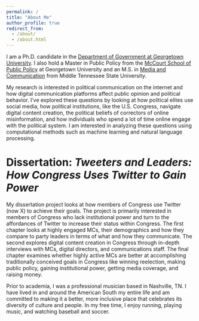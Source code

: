 ```yaml
---
permalink: /
title: "About Me"
author_profile: true
redirect_from: 
  - /about/
  - /about.html
---
```

I am a Ph.D. candidate in the [Department of Government at Georgetown University](https://government.georgetown.edu/). I also hold a Master in Public Policy from the [McCourt School of Public Policy](https://mccourt.georgetown.edu/) at Georgetown University and an M.S. in [Media and Communication](https://www.mtsu.edu/program/media-and-communication-m-s/) from Middle Tennessee State University.

My research is interested in political communication on the internet and how digital communication platforms affect public opinion and political behavior. I’ve explored these questions by looking at how political elites use social media, how political institutions, like the U.S. Congress, navigate digital content creation, the political beliefs of correctors of online misinformation, and how individuals who spend a lot of time online engage with the political system. I am interested in analyzing these questions using computational methods such as machine learning and natural language processing. 

Dissertation: *Tweeters and Leaders: How Congress Uses Twitter to Gain Power*
======
My dissertation project looks at how members of Congress use Twitter (now X) to achieve their goals. The project is primarily interested in members of Congress who lack institutional power and turn to the affordances of Twitter to increase their status within Congress. The first chapter looks at highly engaged MCs, their demographics and how they compare to party leaders in terms of what and how they communicate. The second explores digital content creation in Congress through in-depth interviews with MCs, digital directors, and communications staff. The final chapter examines whether highly active MCs are better at accomplishing traditionally conceived goals in Congress like winning reelection, making public policy, gaining institutional power, getting media coverage, and raising money. 

Prior to academia, I was a professional musician based in Nashville, TN. I have lived in and around the American South my entire life and am committed to making it a better, more inclusive place that celebrates its diversity of culture and people. In my free time, I enjoy running, playing music, and watching baseball and soccer. 
